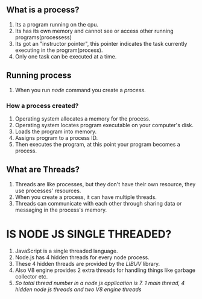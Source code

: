 ## What is a process?

1. Its a program running on the cpu.
2. Its has its own memory and cannot see or access other running programs(processess)
3. Its got an "instructor pointer", this pointer indicates the task currently executing in the program(process).
4. Only one task can be executed at a time.

## Running process
1. When you run *node* command you create a *process*.

### How a process created?

1. Operating system allocates a memory for the process.
2. Operating system locates program executable on your computer's disk.
3. Loads the program into memory.
4. Assigns program to a process ID.
5. Then executes the program, at this point your program becomes a process. 

## What are Threads? 

1. Threads are like processes, but they don't have their own resource, they use processes' resources.
2. When you create a process, it can have multiple threads.
3. Threads can communicate with each other through sharing data or messaging in the process's memory.

# IS NODE JS SINGLE THREADED? 
1. JavaScript is a single threaded language.
2. Node.js has 4 hidden threads for every node process.
3. These 4 hidden threads are provided by the *LIBUV* library.
4. Also V8 engine provides 2 extra threads for handling things like garbage collector etc.
5. *So total thread number in a node js application is 7. 1 main thread, 4 hidden node js threads and two V8 engine threads*


